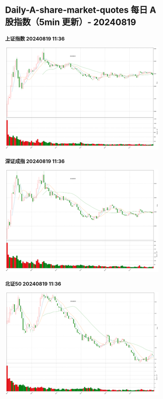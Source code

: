 
# Daily-A-share-market-quotes 每日 A 股指数（5min 更新）- 20240819

### 上证指数 20240819 11:36
![](./fig/2024/8/20240819-sh000001.png)

### 深证成指 20240819 11:36
![](./fig/2024/8/20240819-sz399001.png)

### 北证50 20240819 11:36
![](./fig/2024/8/20240819-bj899050.png)
